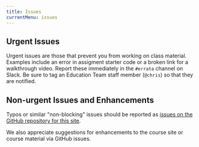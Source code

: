 ```yaml
---
title: Issues
currentMenu: issues
---
```


## Urgent Issues

Urgent issues are those that prevent you from working on class material. Examples include an error in assigment starter code or a broken link for a walkthrough video. Report these immediately in the `#errata` channel on Slack. Be sure to tag an Education Team staff member (`@chris`) so that they are notified.

## Non-urgent Issues and Enhancements

Typos or similar "non-blocking" issues should be reported as [issues on the GitHub repository for this site](https://github.com/LaunchCodeEducation/skills-back-end-csharp/issues).

We also appreciate suggestions for enhancements to the course site or course material via GitHub issues.
